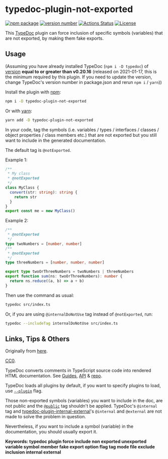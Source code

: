 # typedoc-plugin-not-exported

[![npm package](https://img.shields.io/badge/npm%20i%20--D-typedoc--plugin--not--exported-brightgreen)](https://www.npmjs.com/package/typedoc-plugin-not-exported) [![version number](https://img.shields.io/npm/v/typedoc-plugin-not-exported?color=green&label=version)](https://github.com/tomchen/typedoc-plugin-not-exported/releases) [![Actions Status](https://github.com/tomchen/typedoc-plugin-not-exported/workflows/Test/badge.svg)](https://github.com/tomchen/typedoc-plugin-not-exported/actions) [![License](https://img.shields.io/github/license/tomchen/typedoc-plugin-not-exported)](https://github.com/tomchen/typedoc-plugin-not-exported/blob/main/LICENSE)

This [TypeDoc](https://typedoc.org/) plugin can force inclusion of specific symbols (variables) that are not exported, by making them fake exports.

## Usage

(Assuming you have already installed TypeDoc (`npm i -D typedoc`) of [version](https://www.npmjs.com/package/typedoc?activeTab=versions) **equal to or greater than v0.20.16** (released on 2021-01-17, this is the minimum required by this plugin. If you need to update the version, change TypeDoc's version number in package.json and rerun `npm i` / `yarn`))

Install the plugin with [npm](https://www.npmjs.com/):

```bash
npm i -D typedoc-plugin-not-exported
```

Or with [yarn](https://yarnpkg.com/):

```bash
yarn add -D typedoc-plugin-not-exported
```

In your code, tag the symbols (i.e. variables / types / interfaces / classes / object properties / class members etc.) that are not exported but you still want to include in the generated documentation.

The default tag is `@notExported`.

Example 1:

```ts
/**
 * My class
 * @notExported
 */
class MyClass {
  convert(str: string): string {
    return str
  }
}
export const me = new MyClass()
```

Example 2:

```ts
/**
 * @notExported
 */
type twoNumbers = [number, number]
/**
 * @notExported
 */
type threeNumbers = [number, number, number]

export type twoOrThreeNumbers = twoNumbers | threeNumbers
export function sum(ns: twoOrThreeNumbers): number {
  return ns.reduce((a, b) => a + b)
}
```

Then use the command as usual:

```bash
typedoc src/index.ts
```

Or, if you are using `@internalDoNotUse` tag instead of `@notExported`, run:

```bash
typedoc --includeTag internalDoNotUse src/index.ts
```

## Links, Tips & Others

Originally from [here](https://github.com/TypeStrong/typedoc/issues/1474#issuecomment-766178261).

[CC0](LICENSE).

TypeDoc converts comments in TypeScript source code into rendered HTML documentation. See [Guides](https://typedoc.org/guides/installation/), [API](https://typedoc.org/api/) & [repo](https://github.com/TypeStrong/typedoc).

TypeDoc loads all plugins by default, if you want to specify plugins to load, use [`--plugin`](https://typedoc.org/guides/options/#plugin) flag.

Those non-exported symbols (variables) you want to include in the doc, are not public and the [`@public`](https://tsdoc.org/pages/tags/public/) tag shouldn't be applied. TypeDoc's `@internal` tag and [typedoc-plugin-internal-external](https://github.com/christopherthielen/typedoc-plugin-internal-external)'s `@internal` and `@external` are not made to solve the problem in question.

Nevertheless, if you want to include a symbol (variable) in the documentation, you should usually export it.

**Keywords: typedoc plugin force include non exported unexported variable symbol member fake export option flag tag mode file exclude inclusion internal external**
